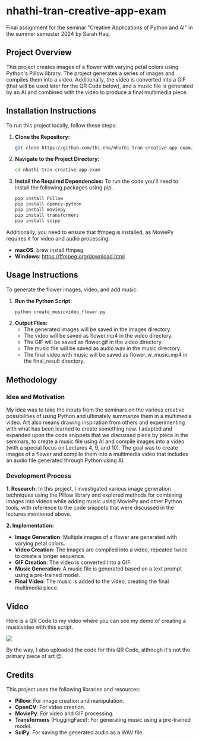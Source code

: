 # **nhathi-tran-creative-app-exam**
Final assignment for the seminar "Creative Applications of Python and AI" in the summer semester 2024 by Sarah Haq.

## **Project Overview**
This project creates images of a flower with varying petal colors using Python's Pillow library. The project generates a series of images and compiles them into a video. Additionally, the video is converted into a GIF (that will be used later for the QR Code below), and a music file is generated by an AI and combined with the video to produce a final multimedia piece.

## **Installation Instructions**
To run this project locally, follow these steps:

1. **Clone the Repository:**
      ```bash
      git clone https://github.com/thi-nha/nhathi-tran-creative-app-exam.git

2. **Navigate to the Project Directory:**
      ```bash
      cd nhathi-tran-creative-app-exam

3. **Install the Required Dependencies:**
   To run the code you'll need to install the following packages using pip.
      ```bash
      pip install Pillow
      pip install opencv-python
      pip install moviepy
      pip install transformers
      pip install scipy   

Additionally, you need to ensure that ffmpeg is installed, as MoviePy requires it for video and audio processing.
   - **macOS**: brew install ffmpeg
   - **Windows**: https://ffmpeg.org/download.html
   

## **Usage Instructions**
To generate the flower images, video, and add music:

1. **Run the Python Script:**
   ```bash
   python create_musicvideo_flower.py

2. **Output Files:**
   - The generated images will be saved in the images directory.
   - The video will be saved as flower.mp4 in the video directory.
   - The GIF will be saved as flower.gif in the video directory.
   - The music file will be saved as audio.wav in the music directory.
   - The final video with music will be saved as flower_w_music.mp4 in the final_result directory.

## **Methodology**
### **Idea and Motivation**
My idea was to take the inputs from the seminars on the various creative possibilities of using Python and ultimately summarize them in a multimedia video. Art also means drawing inspiration from others and experimenting with what has been learned to create something new.
I adapted and expanded upon the code snippets that we discussed piece by piece in the seminars, to create a music file using AI and compile images into a video (with a special focus on Lectures 4, 9, and 10).
The goal was to create images of a flower and compile them into a multimedia video that includes an audio file generated through Python using AI.


### **Development Process**
**1. Research:**
In this project, I investigated various image generation techniques using the Pillow library and explored methods for combining images into videos while adding music using MoviePy and other Python tools, with reference to the code snippets that were discussed in the lectures mentioned above.

**2. Implementation:**
- **Image Generation**: Multiple images of a flower are generated with varying petal colors.
- **Video Creation**: The images are compiled into a video, repeated twice to create a longer sequence.
- **GIF Creation**: The video is converted into a GIF.
- **Music Generation**: A music file is generated based on a text prompt using a pre-trained model.
- **Final Video**: The music is added to the video, creating the final multimedia piece.

## **Video**
Here is a QR Code to my video where you can see my demo of creating a musicvideo with this script.


 ![](QR_to_myVideo.gif)



By the way, I also uploaded the code for this QR Code, although it's not the primary piece of art 😊.

## **Credits**
This project uses the following libraries and resources:
- **Pillow**: For image creation and manipulation.
- **OpenCV**: For video creation.
- **MoviePy**: For video and GIF processing.
- **Transformers** (HuggingFace): For generating music using a pre-trained model.
- **SciPy**: For saving the generated audio as a WAV file.
  
